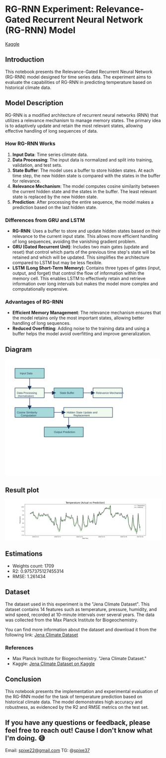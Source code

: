 # RG-RNN Experiment: Relevance-Gated Recurrent Neural Network (RG-RNN) Model
[Kaggle](https://www.kaggle.com/code/ivanrazumov/rg-rnn-experiment-jena-climate-dataset)

## Introduction
This notebook presents the Relevance-Gated Recurrent Neural Network (RG-RNN) model designed for time series data. The experiment aims to evaluate the capabilities of RG-RNN in predicting temperature based on historical climate data.

## Model Description
RG-RNN is a modified architecture of recurrent neural networks (RNN) that utilizes a relevance mechanism to manage memory states. The primary idea is to adaptively update and retain the most relevant states, allowing effective handling of long sequences of data.

### How RG-RNN Works
1. **Input Data**: Time series climate data.
2. **Data Processing**: The input data is normalized and split into training, validation, and test sets.
3. **State Buffer**: The model uses a buffer to store hidden states. At each time step, the new hidden state is compared with the states in the buffer for relevance.
4. **Relevance Mechanism**: The model computes cosine similarity between the current hidden state and the states in the buffer. The least relevant state is replaced by the new hidden state.
5. **Prediction**: After processing the entire sequence, the model makes a prediction based on the last hidden state.

### Differences from GRU and LSTM
- **RG-RNN**: Uses a buffer to store and update hidden states based on their relevance to the current input state. This allows more efficient handling of long sequences, avoiding the vanishing gradient problem.
- **GRU (Gated Recurrent Unit)**: Includes two main gates (update and reset) that control which parts of the previous time step's state will be retained and which will be updated. This simplifies the architecture compared to LSTM but may be less flexible.
- **LSTM (Long Short-Term Memory)**: Contains three types of gates (input, output, and forget) that control the flow of information within the memory cell. This enables LSTM to effectively retain and retrieve information over long intervals but makes the model more complex and computationally expensive.

### Advantages of RG-RNN
- **Efficient Memory Management**: The relevance mechanism ensures that the model retains only the most important states, allowing better handling of long sequences.
- **Reduced Overfitting**: Adding noise to the training data and using a buffer helps the model avoid overfitting and improve generalization.

## Diagram
![RG-RNN Diagram](/images/rg-rnn-diagram.svg)

## Result plot
![RG-RNN Result Plot](/images/rg-rnn-result-plot.jpeg)

## Estimations
* Weights count: 1709
* R2: 0.9757375127455314
* RMSE: 1.261434

## Dataset
The dataset used in this experiment is the "Jena Climate Dataset". This dataset contains 14 features such as temperature, pressure, humidity, and wind speed, recorded at 10-minute intervals over several years. The data was collected from the Max Planck Institute for Biogeochemistry.

You can find more information about the dataset and download it from the following link:
[Jena Climate Dataset](https://www.kaggle.com/datasets/stytch16/jena-climate-2009-2016)


### References
- Max Planck Institute for Biogeochemistry. "Jena Climate Dataset."
- Kaggle: [Jena Climate Dataset on Kaggle](https://www.kaggle.com/datasets/mnassrib/jena-climate/data)


## Conclusion
This notebook presents the implementation and experimental evaluation of the RG-RNN model for the task of temperature prediction based on historical climate data. The model demonstrates high accuracy and robustness, as evidenced by the R2 and RMSE metrics on the test set.

## If you have any questions or feedback, please feel free to reach out! Cause I don't know what I'm doing. 😅
Email: spixe22@gmail.com
TG: @[spixe37](https://t.me/spixe37)